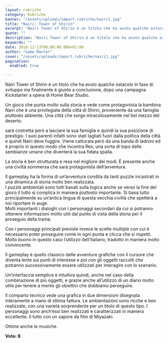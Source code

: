 ```yaml
---
layout: rubriche
category: Rubriche
banner: "/assets/uploads/import.rubriche/nairi1.jpg"
title: "Nairi: Tower of Shirin"
excerpt: "Nairi Tower of Shirin è un titolo che ha avuto qualche ostacolo in fase di sviluppo ma finalmente è giunto a conclusione, dopo una campagna Kickstarter a opera di Home Bear Studio. Un gioco che punta molto sulla storia e vede come protagonista la bambina Nairi che è una privilegiata della città di Shirin, proveniente [&hellip"
quote: ""
description: "Nairi Tower of Shirin è un titolo che ha avuto qualche ostacolo in fase di sviluppo ma finalmente è giunto a conclusione, dopo una campagna Kickstarter a opera di Home Bear Studio. Un gioco che punta molto sulla storia e vede come protagonista la bambina Nairi che è una privilegiata della città di Shirin, proveniente [&hellip"
keywords: ""
date: 2018-12-13T00:00:00.000+01:00
author: "Game Master"
cover: "/assets/uploads/import.rubriche/nairi1.jpg"
pagination:
  enabled: true

---
```


  
Nairi Tower of Shirin è un titolo che ha avuto qualche ostacolo in fase di sviluppo ma finalmente è giunto a conclusione, dopo una campagna Kickstarter a opera di Home Bear Studio.

Un gioco che punta molto sulla storia e vede come protagonista la bambina Nairi che è una privilegiata della città di Shirin, proveniente da una famiglia piuttosto abbiente. Una città che sorge miracolosamente nel bel mezzo del deserto.

sarà costretta però a lasciare la sua famiglia e quindi la sua posizione di prestigio. I suoi parenti infatti sono stati tagliati fuori dalla politica della città e quindi Nairi deve fuggire. Viene catturata però da una banda di ladroni ed è proprio in questo modo che incontra Rex, una sorta di topo dalle sembianze umane che diventerà la sua fidata spalla.

La storia è ben strutturata e resa nel migliore dei modi. È presente anche una civiltà sommersa che sarà protagonista dell’avventura.

Il gameplay ha la forma di un’avventura condita da tanti puzzle incastrati in una dinamica di storia molto ben realizzata.  
I puzzle ambientali sono tutti basati sulla logica anche se verso la fine del gioco il tutto si complica in maniera piuttosto importante. Si basa tutto principalmente su un’antica lingua di questa vecchia civiltà che spetterà a noi riportare in auge.  
Molti importanti i dialoghi con i personaggi secondari da cui si potranno ottenere informazioni molto utili dal punto di vista della storia per il proseguio della trama.

Con i personaggi principali previste invece le scelte multiple con cui è necessario poter proseguire come in ogni punta e clicca che si rispetti.  
Molto buono in questo caso l’utilizzo dell’italiano, tradotto in maniera molto convincente.

Il gameplay è quello classico delle avventure grafiche con il cursore che diventa lente sui punti di interesse e poi con gli oggetti raccolti che potranno successivamente essere utilizzati per interagire con lo scenario.

Un’interfaccia semplice e intuitiva quindi, anche nel caso della combinazione di più oggetti, e grazie anche all’utilizzo di un diario molto utile per tenere a mente gli obiettivi che dobbiamo perseguire.

Il comparto tecnico vede una grafica in due dimensioni disegnata interamente a mano di ottima fattura. Le ambientazioni sono ricche e ben realizzate, con una varietà sorprendente per un titolo di questo tipo. I personaggi sono anch’essi ben realizzati e caratterizzati in maniera eccellente. Il tutto con un sapore da film di Miyazaki.

Ottime anche le musiche.

**Voto: 8**